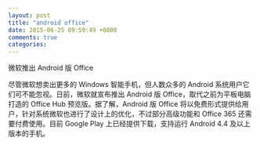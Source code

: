 ```yaml
---
layout: post
title: "android office"
date: 2015-06-25 09:59:49 +0800
comments: true
categories: 
---
```

微软推出 Android 版 Office

尽管微软想卖出更多的 Windows 智能手机，但人数众多的 Android 系统用户它们可不能忽视。日前，微软就宣布推出 Android 版 Office，取代之前为平板电脑打造的 Office Hub 预览版。据了解，Android 版 Office 将以免费形式提供给用户，针对系统微软也进行了设计上的优化，不过部分高级功能和 Office 365 还需要付费使用。目前 Google Play 上已经提供下载，支持运行 Android 4.4 及以上版本的手机。
